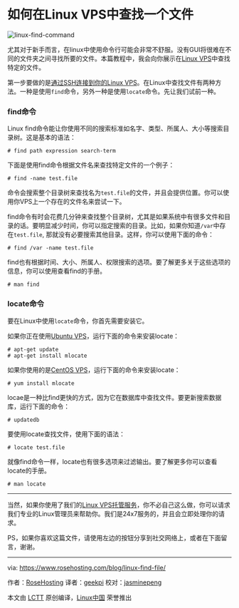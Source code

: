 如何在Linux VPS中查找一个文件
============================================================

 ![linux-find-command](https://www.rosehosting.com/blog/wp-content/uploads/2016/09/linux-find-command.png) 

尤其对于新手而言，在linux中使用命令行可能会非常不舒服。没有GUI将很难在不同的文件夹之间寻找所要的文件。本篇教程中，我会向你展示在[Linux VPS][1]中查找特定的文件。

第一步要做的是[通过SSH连接到你的Linux VPS][2]。在Linux中查找文件有两种方法。一种是使用`find`命令，另外一种是使用`locate`命令。先让我们试前一种。

### find命令

Linux find命令能让你使用不同的搜索标准如名字、类型、所属人、大小等搜索目录树。这是基本的语法：

```
# find path expression search-term
```

下面是使用find命令根据文件名来查找特定文件的一个例子：

```
# find -name test.file
```

命令会搜索整个目录树来查找名为`test.file`的文件，并且会提供位置。你可以使用你VPS上一个存在的文件名来尝试一下。

find命令有时会花费几分钟来查找整个目录树，尤其是如果系统中有很多文件和目录的话。要明显减少时间，你可以指定搜索的目录。比如，如果你知道`/var`中存在`test.file`, 那就没有必要搜索其他目录。这样，你可以使用下面的命令：

```
# find /var -name test.file
```

find也有根据时间、大小、所属人、权限搜索的选项。要了解更多关于这些选项的信息，你可以使用查看find的手册。

```
# man find
```

### locate命令

要在Linux中使用`locate`命令，你首先需要安装它。

如果你正在使用[Ubuntu VPS][3]，运行下面的命令来安装locate：

```
# apt-get update
# apt-get install mlocate
```

如果你使用的是[CentOS VPS][4]，运行下面的命令来安装locate：

```
# yum install mlocate
```

locae是一种比find更快的方式，因为它在数据库中查找文件。要更新搜索数据库，运行下面的命令：

```
# updatedb
```

要使用locate查找文件，使用下面的语法：

```
# locate test.file
```

就像find命令一样，locate也有很多选项来过滤输出。要了解更多你可以查看locate的手册。

```
# man locate
```

* * *

当然，如果你使用了我们的[Linux VPS托管服务][5]，你不必自己这么做，你可以请求我们专业的Linux管理员来帮助你。我们是24x7服务的，并且会立即处理你的请求。

PS，如果你喜欢这篇文件，请使用左边的按钮分享到社交网络上，或者在下面留言，谢谢。

--------------------------------------------------------------------------------

via: https://www.rosehosting.com/blog/linux-find-file/

作者：[RoseHosting][a]
译者：[geekpi](https://github.com/geekpi)
校对：[jasminepeng](https://github.com/jasminepeng)

本文由 [LCTT](https://github.com/LCTT/TranslateProject) 原创编译，[Linux中国](https://linux.cn/) 荣誉推出

[a]:https://www.rosehosting.com/blog/linux-find-file/
[1]:https://www.rosehosting.com/
[2]:https://www.rosehosting.com/blog/connect-to-your-linux-vps-via-ssh/
[3]:https://www.rosehosting.com/ubuntu-vps.html
[4]:https://www.rosehosting.com/centos-vps.html
[5]:https://www.rosehosting.com/linux-vps-hosting.html

